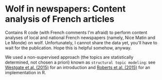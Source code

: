 # Wolf in newspapers: Content analysis of French articles

Contains R code (with French comments I'm afraid) to perform content analyses of local and national French newspapers (namely, Nice Matin and Le Monde) on wolf. Unfortunately, I cannot share the data yet, you'll have to wait for the publication. Hope this is helpful somehow, anyway.

We used a non-supervised approach (the topics are statistically determined, not chosen a priori) known as `structural topic modeling`: see [Westgate et al. (2015)](http://onlinelibrary.wiley.com/doi/10.1111/cobi.12605/abstract) for an introduction and [Roberts et al. (2015)](https://cran.r-project.org/web/packages/stm/vignettes/stmVignette.pdf) for an implementation in R.

